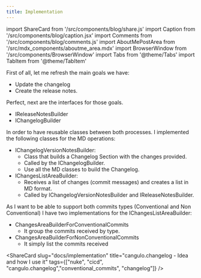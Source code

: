 ```yaml
---
title: Implementation
---
```


import ShareCard from '/src/components/blog/share.js'
import Caption from '/src/components/blog/caption.jsx'
import Comments from '/src/components/blog/comments.js'
import AboutMePostArea from '/src/mdx_components/aboutme_area.mdx'
import BrowserWindow from '/src/components/BrowserWindow'
import Tabs from '@theme/Tabs'
import TabItem from '@theme/TabItem'

First of all, let me refresh the main goals we have: 
* Update the changelog 
* Create the release notes. 

Perfect, next are the interfaces for those goals.
* IReleaseNotesBuilder
* IChangelogBuilder

In order to have reusable classes between both processes. I implemented the following classes for the MD operations:

* IChangelogVersionNotesBuilder: 
  * Class that builds a Changelog Section with the changes provided.
  * Called by the IChangelogBuilder. 
  * Use all the MD classes to build the Changelog.
* IChangesListAreaBuilder: 
  * Receives a list of changes (commit messages) and creates a list in MD format. 
  * Called by IChangelogVersionNotesBuilder and IReleaseNotesBuilder.

As I want to be able to support both commits types (Conventional and Non Conventional) I have two implementations for the IChangesListAreaBuilder:

* ChangesAreaBuilderForConventionalCommits
  * It group the commits received by type.
* ChangesAreaBuilderForNonConventionalCommits
  * It simply list the commits received

<!-- TODO: Add two tabs with the different output -->
<!-- TODO: Add two tabs with the different output -->


<ShareCard 
  slug="docs/implementation" 
  title="cangulo.changelog - Idea and how I use it" 
  tags={["nuke", "cicd", "cangulo.changelog","conventional_commits", "changelog"]} />

